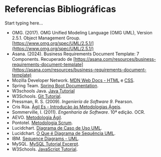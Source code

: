 # Referencias Bibliográficas

Start typing here...

- OMG. (2017). OMG Unified Modeling Language (OMG UML), Version 2.5.1. Object Management Group. [https://www.omg.org/spec/UML/2.5.1/](https://www.omg.org/spec/UML/2.5.1/)
- Asana. (2024). Business Requirements Document Template: 7 Components. Recuperado de [https://asana.com/resources/business-requirements-document-template](https://asana.com/resources/business-requirements-document-template)
- Mozilla Developer Network. [MDN Web Docs - HTML](https://developer.mozilla.org/en-US/docs/Web/HTML) e [CSS](https://developer.mozilla.org/en-US/docs/Web/CSS).
- Spring Team. [Spring Boot Documentation](https://docs.spring.io/spring-boot/docs/current/reference/html/).
- W3schools Java. [Java Tutorial](https://www.w3schools.com/java/)
- W3Schools. [Git Tutorial](https://www.w3schools.com/git/).
- Pressman, R. S. (2009). *Ingeniería de Software 9*. Pearson.
- Cris Rúa. [Ágil Es - Introdução às Metodologias Ágeis](https://www.youtube.com/watch?v=16IoziutCZs&ab_channel=%C3%81gilEs-PorCrisR%C3%BAa).
- Sommerville, I. (2011). *Engenharia de Software*. 10ª edição. OCR.
- AEVO. [Metodologia Ágil](https://blog.aevo.com.br/metodologia-agil/).
- Pontotel. [Metodologia Scrum](https://www.pontotel.com.br/metodologia-scrum/).
- Lucidchart. [Diagrama de Caso de Uso UML](https://www.lucidchart.com/pages/pt/diagrama-de-caso-de-uso-uml#discoveryTop).
- Lucidchart. [O Que é Diagrama de Sequência UML](https://www.lucidchart.com/pages/pt/o-que-e-diagrama-de-sequencia-uml).
- IBM. [Sequence Diagrams - UML](https://www.ibm.com/docs/pt-br/rsm/7.5.0?topic=uml-sequence-diagrams).
- MySQL. [MySQL Tutorial Excerpt](https://dev.mysql.com/doc/mysql-tutorial-excerpt/8.0/en/).
- W3Schools. [JavaScript Tutorial](https://www.w3schools.com/js/).  

